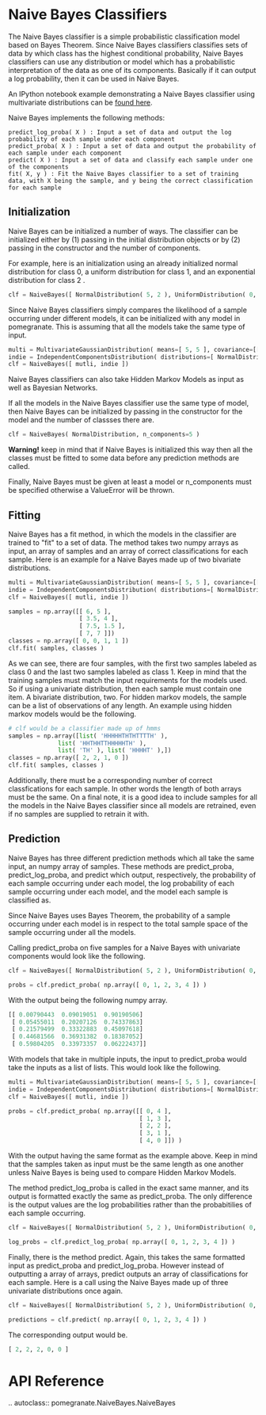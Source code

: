 Naive Bayes Classifiers
=======================

The Naive Bayes classifier is a simple probabilistic classification model based on Bayes Theorem. Since Naive Bayes classifiers classifies sets of data by which class has the highest conditional probability, Naive Bayes classifiers can use any distribution or model which has a probabilistic interpretation of the data as one of its components. Basically if it can output a log probability, then it can be used in Naive Bayes.

An IPython notebook example demonstrating a Naive Bayes classifier using multivariate distributions can be [found here](https://github.com/jmschrei/pomegranate/blob/master/examples/naivebayes_multivariate_male_female.ipynb).

Naive Bayes implements the following methods:

```
predict_log_proba( X ) : Input a set of data and output the log probability of each sample under each component
predict_proba( X ) : Input a set of data and output the probability of each sample under each component
predict( X ) : Input a set of data and classify each sample under one of the components
fit( X, y ) : Fit the Naive Bayes classifier to a set of training data, with X being the sample, and y being the correct classification for each sample
```

## Initialization

Naive Bayes can be initialized a number of ways. The classifier can be initialized either by (1) passing in the initial distribution objects or by (2) passing in the constructor and the number of components.

For example, here is an initialization using an already initialized normal distribution for class 0, a uniform distribution for class 1, and an exponential distribution for class 2 .

```Python
clf = NaiveBayes([ NormalDistribution( 5, 2 ), UniformDistribution( 0, 10 ), ExponentialDistribution( 1.0 ) ])
```

Since Naive Bayes classifiers simply compares the likelihood of a sample occurring under different models, it can be initialized with any model in pomegranate. This is assuming that all the models take the same type of input.

```Python
multi = MultivariateGaussianDistribution( means=[ 5, 5 ], covariance=[[ 2, 3 ], [ 3, 2 ]] )
indie = IndependentComponentsDistribution( distributions=[ NormalDistribution( 5, 2 ), NormalDistribution( 5, 2 ) ])
clf = NaiveBayes([ mutli, indie ])
```

Naive Bayes classifiers can also take Hidden Markov Models as input as well as Bayesian Networks.

If all the models in the Naive Bayes classifier use the same type of model, then Naive Bayes can be initialized by passing in the constructor for the model and the number of classses there are.

```Python
clf = NaiveBayes( NormalDistribution, n_components=5 )
```

**Warning!** keep in mind that if Naive Bayes is initialized this way then all the classes must be fitted to some data before any prediction methods are called.

Finally, Naive Bayes must be given at least a model or n_components must be specified otherwise a ValueError will be thrown.

## Fitting

Naive Bayes has a fit method, in which the models in the classifier are trained to "fit" to a set of data. The method takes two numpy arrays as input, an array of samples and an array of correct classifications for each sample. Here is an example for a Naive Bayes made up of two bivariate distributions.

```Python
multi = MultivariateGaussianDistribution( means=[ 5, 5 ], covariance=[[ 2, 3 ], [ 3, 2 ]] )
indie = IndependentComponentsDistribution( distributions=[ NormalDistribution( 5, 2 ), NormalDistribution( 5, 2 ) ])
clf = NaiveBayes([ mutli, indie ])

samples = np.array([[ 6, 5 ],
					[ 3.5, 4 ],
					[ 7.5, 1.5 ],
					[ 7, 7 ]])
classes = np.array([ 0, 0, 1, 1 ])
clf.fit( samples, classes )
```

As we can see, there are four samples, with the first two samples labeled as class 0 and the last two samples labeled as class 1. Keep in mind that the training samples must match the input requirements for the models used. So if using a univariate distribution, then each sample must contain one item. A bivariate distribution, two. For hidden markov models, the sample can be a list of observations of any length. An example using hidden markov models would be the following.

```Python
# clf would be a classifier made up of hmms
samples = np.array([list( 'HHHHHTHTHTTTTH' ),
			  list( 'HHTHHTTHHHHHTH' ),
			  list( 'TH' ), list( 'HHHHT' ),])
classes = np.array([ 2, 2, 1, 0 ])
clf.fit( samples, classes )
```

Additionally, there must be a corresponding number of correct classfications for each sample. In other words the length of both arrays must be the same. On a final note, it is a good idea to include samples for all the models in the Naive Bayes classifier since all models are retrained, even if no samples are supplied to retrain it with.

## Prediction

Naive Bayes has three different prediction methods which all take the same input, an numpy array of samples. These methods are predict_proba, predict_log_proba, and predict which output, respectively, the probability of each sample occurring under each model, the log probability of each sample occurring under each model, and the model each sample is classified as.

Since Naive Bayes uses Bayes Theorem, the probability of a sample occurring under each model is in respect to the total sample space of the sample occurring under all the models.

Calling predict_proba on five samples for a Naive Bayes with univariate components would look like the following.

```Python
clf = NaiveBayes([ NormalDistribution( 5, 2 ), UniformDistribution( 0, 10 ), ExponentialDistribution( 1.0 ) ])

probs = clf.predict_proba( np.array([ 0, 1, 2, 3, 4 ]) )
```
With the output being the following numpy array.

```Python
[[ 0.00790443  0.09019051  0.90190506]
 [ 0.05455011  0.20207126  0.74337863]
 [ 0.21579499  0.33322883  0.45097618]
 [ 0.44681566  0.36931382  0.18387052]
 [ 0.59804205  0.33973357  0.06222437]]
```

With models that take in multiple inputs, the input to predict_proba would take the inputs as a list of lists. This would look like the following.

```Python
multi = MultivariateGaussianDistribution( means=[ 5, 5 ], covariance=[[ 2, 3 ], [ 3, 2 ]] )
indie = IndependentComponentsDistribution( distributions=[ NormalDistribution( 5, 2 ), NormalDistribution( 5, 2 ) ])
clf = NaiveBayes([ mutli, indie ])

probs = clf.predict_proba( np.array([[ 0, 4 ],
									 [ 1, 3 ],
									 [ 2, 2 ],
									 [ 3, 1 ],
									 [ 4, 0 ]]) )
```

With the output having the same format as the example above. Keep in mind that the samples taken as input must be the same length as one another unless Naive Bayes is being used to compare Hidden Markov Models.

The method predict_log_proba is called in the exact same manner, and its output is formatted exactly the same as predict_proba. The only difference is the output values are the log probabilities rather than the probabitilies of each sample occurring.

```Python
clf = NaiveBayes([ NormalDistribution( 5, 2 ), UniformDistribution( 0, 10 ), ExponentialDistribution( 1.0 ) ])

log_probs = clf.predict_log_proba( np.array([ 0, 1, 2, 3, 4 ]) )
```

Finally, there is the method predict. Again, this takes the same formatted input as predict_proba and predict_log_proba. However instead of outputting a array of arrays, predict outputs an array of classifications for each sample. Here is a call using the Naive Bayes made up of three univariate distributions once again.

```Python
clf = NaiveBayes([ NormalDistribution( 5, 2 ), UniformDistribution( 0, 10 ), ExponentialDistribution( 1.0 ) ])

predictions = clf.predict( np.array([ 0, 1, 2, 3, 4 ]) )
```

The corresponding output would be.

```Python
[ 2, 2, 2, 0, 0 ]
```

API Reference
=============

.. autoclass:: pomegranate.NaiveBayes.NaiveBayes
